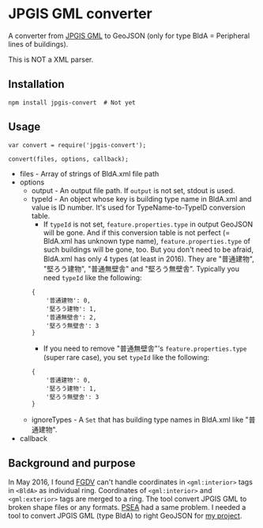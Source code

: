 # JPGIS GML converter

A converter from [JPGIS GML](http://fgd.gsi.go.jp/download/) to GeoJSON (only for type BldA = Peripheral lines of buildings).

This is NOT a XML parser.

## Installation

```
npm install jpgis-convert  # Not yet
```

## Usage

```
var convert = require('jpgis-convert');

convert(files, options, callback);
```

- files - Array of strings of BldA.xml file path
- options
	- output - An output file path. If ```output``` is not set, stdout is used.
	- typeId - An object whose key is building type name in BldA.xml and value is ID number. It's used for TypeName-to-TypeID conversion table.
		- If ```typeId``` is not set, ```feature.properties.type``` in output GeoJSON will be gone. And if this conversion table is not perfect (= BldA.xml has unknown type name), ```feature.properties.type``` of such buildings will be gone, too. But you don't need to be afraid, BldA.xml has only 4 types (at least in 2016). They are "普通建物", "堅ろう建物", "普通無壁舎" and "堅ろう無壁舎". Typically you need ```typeId``` like the following:
		```
		{
			'普通建物': 0,
			'堅ろう建物': 1,
			'普通無壁舎': 2,
			'堅ろう無壁舎': 3
		}
		```
		- If you need to remove "普通無壁舎"'s ```feature.properties.type``` (super rare case), you set ```typeId``` like the following:
		```
		{
			'普通建物': 0,
			'堅ろう建物': 1,
			'堅ろう無壁舎': 3
		}
		```	
	- ignoreTypes - A ```Set``` that has building type names in BldA.xml like "普通建物".
- callback

## Background and purpose

In May 2016, I found [FGDV](http://fgd.gsi.go.jp/download/menu.php) can't handle coordinates in ```<gml:interior>``` tags in ```<BldA>``` as individual ring. Coordinates of ```<gml:interior>``` and ```<gml:exterior>``` tags are merged to a ring. The tool convert JPGIS GML to broken shape files or any formats. [PSEA](http://psgsv2.gsi.go.jp/koukyou/public/sien/pindex.html) had a same problem. I needed a tool to convert JPGIS GML (type BldA) to right GeoJSON for [my project](https://github.com/knt5/city-generator).
